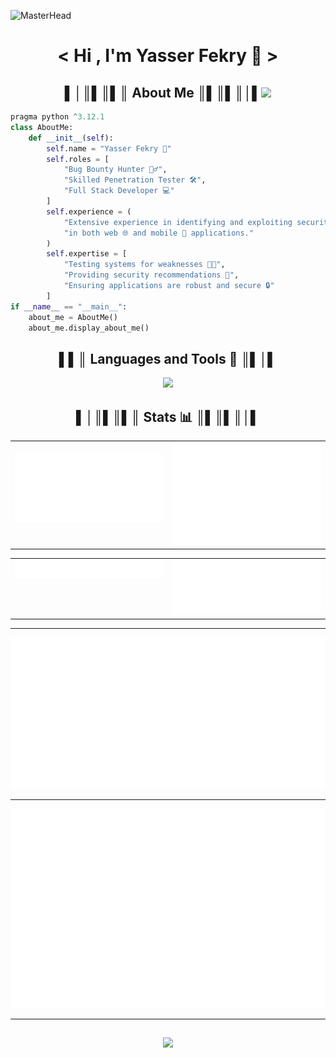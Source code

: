 ![MasterHead](https://firebasestorage.googleapis.com/v0/b/flexi-coding.appspot.com/o/dempgi7-520f8d5f-63d4-4453-8822-dbc149ae27f8.gif?alt=media&token=91c0c7b2-93c3-4029-b011-1a8703c5730d)
<h1 align="center"><b> < Hi , I'm Yasser Fekry 👑 > </b></h1>

<h2 align = "center">▌│║▌║▌║ About Me ║▌║▌║│▌<picture><img src = "https://github.com/7oSkaaa/7oSkaaa/blob/main/Images/about_me.gif?raw=true" width = 50px></picture></h2>

```python
pragma python ^3.12.1
class AboutMe:
    def __init__(self):
        self.name = "Yasser Fekry 👑"
        self.roles = [
            "Bug Bounty Hunter 🕵️‍♂️",
            "Skilled Penetration Tester 🛠️",
            "Full Stack Developer 💻"
        ]
        self.experience = (
            "Extensive experience in identifying and exploiting security vulnerabilities 🔍 "
            "in both web 🌐 and mobile 📱 applications."
        )
        self.expertise = [
            "Testing systems for weaknesses 🧑‍💻",
            "Providing security recommendations 📝",
            "Ensuring applications are robust and secure 🔒"
        ]
if __name__ == "__main__":
    about_me = AboutMe()
    about_me.display_about_me()
```

<h2 align = "center">▌▌║  Languages and Tools 🧰 ║▌│▌</h2>

<p align="center">
  <a href="https://skillicons.dev">
    <img src="https://skillicons.dev/icons?i=git,github,notion,docker,vim,neovim,vscode,visualstudio,androidstudio,dart,flutter,arch,bash,py,cpp,cs,css,html,js,nodejs,react,mysql,dotnet,kali,linux,redhat,npm,obsidian,ps,linkedin" />
  </a>
</p>

<h2 align = "center"> ▌│║▌║▌║  Stats 📊 ║▌║▌║│▌</h2>

<table><tr><td valign="top" width="50%">

<br>

<img src="./assets/metrics.plugin.overview.svg">

</td><td valign="top" width="50%">

<img src="./assets/metrics.plugin.isocalendar.fullyear.svg" >

</td></tr></table>

<table><tr><td valign="top" width="50%">

<img src="./assets/metrics.plugin.activity.svg">

</td><td valign="top" width="50%">

<img src="./assets/metrics.plugin.stargazers.svg" >

</td></tr></table>

</details>

---

<img src="./assets/metrics.plugin.wakatime.svg">

---

<img src="./assets/metrics.plugin.achievements.svg">

---

</div>

##

<p align="center" width="50">
 <img src="https://raw.githubusercontent.com/Sutil/Sutil/2b2fad3bf54522bb30c8c170591fc68ff51b69e6/github-contribution-grid-snake2.svg"/>
</p>
